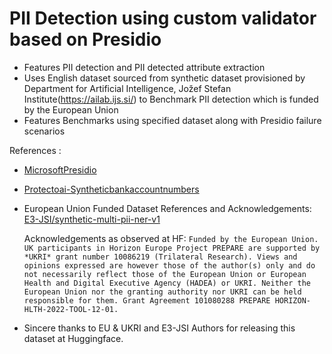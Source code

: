 # PII Detection using custom validator based on Presidio 

* Features PII detection and PII detected attribute extraction 
* Uses English dataset sourced from synthetic dataset provisioned by Department for Artificial Intelligence, Jožef Stefan Institute(https://ailab.ijs.si/) to Benchmark PII detection which is funded by the European Union
* Features Benchmarks using specified dataset along with Presidio failure scenarios


References : 
* [MicrosoftPresidio](https://microsoft.github.io/presidio/)
* [Protectoai-Syntheticbankaccountnumbers](https://www.protecto.ai/blog/personal-dataset-sample-u-s-bank-account-number-download-pii-data-examples)

* European Union Funded Dataset References and Acknowledgements: 
[E3-JSI/synthetic-multi-pii-ner-v1](https://huggingface.co/datasets/E3-JSI/synthetic-multi-pii-ner-v1)

  Acknowledgements as observed at HF: 
  ```Funded by the European Union. UK participants in Horizon Europe Project PREPARE are supported by *UKRI* grant number 10086219 (Trilateral Research). Views and opinions expressed are however those of the author(s) only and do not necessarily reflect those of the European Union or European Health and Digital Executive Agency (HADEA) or UKRI. Neither the European Union nor the granting authority nor UKRI can be held responsible for them. Grant Agreement 101080288 PREPARE HORIZON-HLTH-2022-TOOL-12-01.```
  
* Sincere thanks to EU & UKRI and E3-JSI Authors for releasing this dataset at Huggingface.

